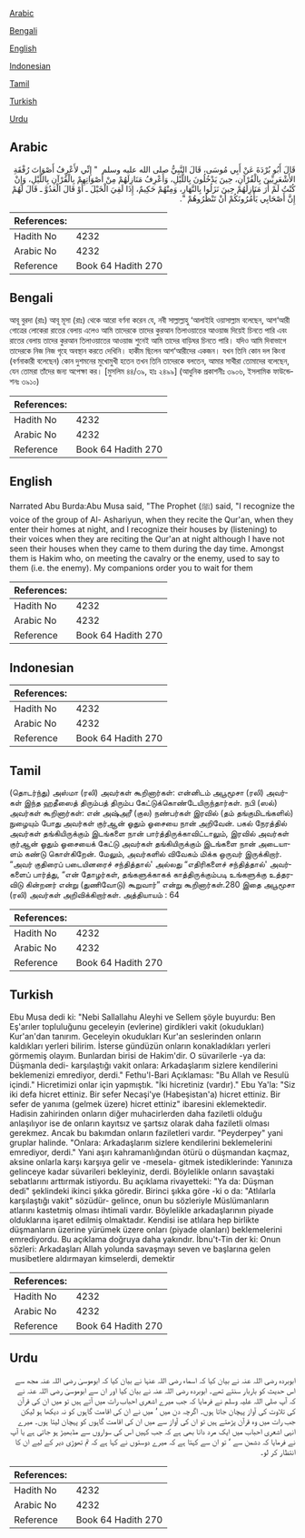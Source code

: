 [Arabic](#arabic)

[Bengali](#bengali)

[English](#english)

[Indonesian](#indonesian)

[Tamil](#tamil)

[Turkish](#turkish)

[Urdu](#urdu)

## Arabic


<div dir="rtl" lang="ar" style={{fontSize:'larger',backgroundColor:'#f8f9fa',padding:20}}>
قَالَ أَبُو بُرْدَةَ عَنْ أَبِي مُوسَى، قَالَ النَّبِيُّ صلى الله عليه وسلم ‏ "‏ إِنِّي لأَعْرِفُ أَصْوَاتَ رُفْقَةِ الأَشْعَرِيِّينَ بِالْقُرْآنِ، حِينَ يَدْخُلُونَ بِاللَّيْلِ، وَأَعْرِفُ مَنَازِلَهُمْ مِنْ أَصْوَاتِهِمْ بِالْقُرْآنِ بِاللَّيْلِ، وَإِنْ كُنْتُ لَمْ أَرَ مَنَازِلَهُمْ حِينَ نَزَلُوا بِالنَّهَارِ، وَمِنْهُمْ حَكِيمٌ، إِذَا لَقِيَ الْخَيْلَ ـ أَوْ قَالَ الْعَدُوَّ ـ قَالَ لَهُمْ إِنَّ أَصْحَابِي يَأْمُرُونَكُمْ أَنْ تَنْظُرُوهُمْ ‏"‏‏.‏
</div>
<div style={{backgroundColor:'#f8f9fa',padding:20, marginBottom: 10}}><table> <thead> <tr> <th>References:</th> <th></th> </tr> </thead> <tbody><tr><td>Hadith No</td><td>4232</td></tr><tr><td>Arabic No</td><td>4232</td></tr><tr><td>Reference</td><td>Book 64 Hadith 270</td></tr></tbody></table></div>

## Bengali


<div dir="ltr" lang="bn" style={{fontSize:'larger',backgroundColor:'#f8f9fa',padding:20}}>
আবূ বুরদা (রাঃ) আবূ মূসা (রাঃ) থেকে আরো বর্ণনা করেন যে, নবী সাল্লাল্লাহু ‘আলাইহি ওয়াসাল্লাম বলেছেন, আশ‘আরী গোত্রের লোকেরা রাতের বেলায় এলেও আমি তাদেরকে তাদের কুরআন তিলাওয়াতের আওয়াজ দিয়েই চিনতে পারি এবং রাতের বেলায় তাদের কুরআন তিলাওয়াতের আওয়াজ শুনেই আমি তাদের বাড়িঘর চিনতে পারি। যদিও আমি দিবাভাগে তাদেরকে নিজ নিজ গৃহে অবস্থান করতে দেখিনি। হাকীম ছিলেন আশ‘আরীদের একজন। যখন তিনি কোন দল কিংবা (বর্ণনাকারী বলেছেন) কোন দুশমনের মুখোমুখী হতেন তখন তিনি তাদেরকে বলতেন, আমার সাথীরা তোমাদের বলেছেন, যেন তোমরা তাঁদের জন্য অপেক্ষা কর। [মুসলিম ৪৪/৩৯, হাঃ ২৪৯৯] (আধুনিক প্রকাশনীঃ ৩৯০৬, ইসলামিক ফাউন্ডেশনঃ ৩৯১০)
</div>
<div style={{backgroundColor:'#f8f9fa',padding:20, marginBottom: 10}}><table> <thead> <tr> <th>References:</th> <th></th> </tr> </thead> <tbody><tr><td>Hadith No</td><td>4232</td></tr><tr><td>Arabic No</td><td>4232</td></tr><tr><td>Reference</td><td>Book 64 Hadith 270</td></tr></tbody></table></div>

## English


<div dir="ltr" lang="en" style={{fontSize:'larger',backgroundColor:'#f8f9fa',padding:20}}>
Narrated Abu Burda:Abu Musa said, "The Prophet (ﷺ) said, "I recognize the voice of the group of Al- Ashariyun, when they recite the Qur'an, when they enter their homes at night, and I recognize their houses by (listening) to their voices when they are reciting the Qur'an at night although I have not seen their houses when they came to them during the day time. Amongst them is Hakim who, on meeting the cavalry or the enemy, used to say to them (i.e. the enemy). My companions order you to wait for them
</div>
<div style={{backgroundColor:'#f8f9fa',padding:20, marginBottom: 10}}><table> <thead> <tr> <th>References:</th> <th></th> </tr> </thead> <tbody><tr><td>Hadith No</td><td>4232</td></tr><tr><td>Arabic No</td><td>4232</td></tr><tr><td>Reference</td><td>Book 64 Hadith 270</td></tr></tbody></table></div>

## Indonesian


<div dir="ltr" lang="id" style={{fontSize:'larger',backgroundColor:'#f8f9fa',padding:20}}>

</div>
<div style={{backgroundColor:'#f8f9fa',padding:20, marginBottom: 10}}><table> <thead> <tr> <th>References:</th> <th></th> </tr> </thead> <tbody><tr><td>Hadith No</td><td>4232</td></tr><tr><td>Arabic No</td><td>4232</td></tr><tr><td>Reference</td><td>Book 64 Hadith 270</td></tr></tbody></table></div>

## Tamil


<div dir="ltr" lang="ta" style={{fontSize:'larger',backgroundColor:'#f8f9fa',padding:20}}>
(தொடர்ந்து) அஸ்மா (ரலி) அவர்கள் கூறினார்கள்: என்னிடம் அபூமூசா (ரலி) அவர்கள் இந்த ஹதீஸைத் திரும்பத் திரும்ப கேட்டுக்கொண்டேயிருந்தார்கள். நபி (ஸல்) அவர்கள் கூறினார்கள்: என் அஷ்அரீ (குல) நண்பர்கள் இரவில் (தம் தங்குமிடங்களில்) நுழையும் போது அவர்கள் குர்ஆன் ஓதும் ஓசையை நான் அறிவேன். பகல் நேரத்தில் அவர்கள் தங்கியிருக்கும் இடங்களை நான் பார்த்திருக்காவிட்டாலும், இரவில் அவர்கள் குர்ஆன் ஓதும் ஓசையைக் கேட்டு அவர்கள் தங்கியிருக்கும் இடங்களை நான் அடையாளம் கண்டு கொள்கிறேன். மேலும், அவர்களில் விவேகம் மிக்க ஒருவர் இருக்கிறார். “அவர் குதிரைப் படையினரைச் சந்தித்தால்' அல்லது “எதிரிகளைச் சந்தித்தால்' அவர்களைப் பார்த்து, “என் தோழர்கள், தங்களுக்காகக் காத்திருக்கும்படி உங்களுக்கு உத்தரவிடு கின்றனர் என்று (துணிவோடு) கூறுவார்” என்று கூறினார்கள்.280 இதை அபூமூசா (ரலி) அவர்கள் அறிவிக்கிறார்கள். அத்தியாயம் : 64
</div>
<div style={{backgroundColor:'#f8f9fa',padding:20, marginBottom: 10}}><table> <thead> <tr> <th>References:</th> <th></th> </tr> </thead> <tbody><tr><td>Hadith No</td><td>4232</td></tr><tr><td>Arabic No</td><td>4232</td></tr><tr><td>Reference</td><td>Book 64 Hadith 270</td></tr></tbody></table></div>

## Turkish


<div dir="ltr" lang="tr" style={{fontSize:'larger',backgroundColor:'#f8f9fa',padding:20}}>
Ebu Musa dedi ki: "Nebi Sallallahu Aleyhi ve Sellem şöyle buyurdu: Ben Eş'arıler topluluğunu geceleyin (evlerine) girdikleri vakit (okudukları) Kur'an'dan tanırım. Geceleyin okudukları Kur'an seslerinden onların kaldıkları yerleri bilirim. İsterse gündüzün onların konakladıkları yerleri görmemiş olayım. Bunlardan birisi de Hakim'dir. O süvarilerle -ya da: Düşmanla dedi- karşılaştığı vakit onlara: Arkadaşlarım sizlere kendilerini beklemenizi emrediyor, derdi." Fethu'l-Bari Açıklaması: "Bu Allah ve Resulü içindi." Hicretimizi onlar için yapmıştık. "İki hicretiniz (vardır)." Ebu Ya'la: "Siz iki defa hicret ettiniz. Bir sefer Necaşi'ye (Habeşistan'a) hicret ettiniz. Bir sefer de yanıma (gelmek üzere) hicret ettiniz" ibaresini eklemektedir. Hadisin zahirinden onların diğer muhacirlerden daha faziletli olduğu anlaşılıyor ise de onların kayıtsız ve şartsız olarak daha faziletli olması gerekmez. Ancak bu bakımdan onların faziletleri vardır. "Peyderpey" yani gruplar halinde. "Onlara: Arkadaşlarım sizlere kendilerini beklemelerini emrediyor, derdi." Yani aşırı kahramanlığından ötürü o düşmandan kaçmaz, aksine onlarla karşı karşıya gelir ve -mesela- gitmek istediklerinde: Yanınıza gelinceye kadar süvarileri bekleyiniz, derdi. Böylelikle onların savaştaki sebatlarını arttırmak istiyordu. Bu açıklama rivayetteki: "Ya da: Düşman dedi" şeklindeki ikinci şıkka göredir. Birinci şıkka göre -ki o da: "Atlılarla karşılaştığı vakit" sözüdür- gelince, onun bu sözleriyle Müslümanların atlarını kastetmiş olması ihtimali vardır. Böylelikle arkadaşlarının piyade olduklarına işaret edilmiş olmaktadır. Kendisi ise atlılara hep birlikte düşmanların üzerine yürümek üzere onları (piyade olanları) beklemelerini emrediyordu. Bu açıklama doğruya daha yakındır. İbnu't-Tin der ki: Onun sözleri: Arkadaşları Allah yolunda savaşmayı seven ve başlarına gelen musibetlere aldırmayan kimselerdi, demektir
</div>
<div style={{backgroundColor:'#f8f9fa',padding:20, marginBottom: 10}}><table> <thead> <tr> <th>References:</th> <th></th> </tr> </thead> <tbody><tr><td>Hadith No</td><td>4232</td></tr><tr><td>Arabic No</td><td>4232</td></tr><tr><td>Reference</td><td>Book 64 Hadith 270</td></tr></tbody></table></div>

## Urdu


<div dir="rtl" lang="ur" style={{fontSize:'larger',backgroundColor:'#f8f9fa',padding:20}}>
ابوبردہ رضی اللہ عنہ نے بیان کیا کہ اسماء رضی اللہ عنہا نے بیان کیا کہ ابوموسیٰ رضی اللہ عنہ مجھ سے اس حدیث کو باربار سنتے تھے۔ ابوبردہ رضی اللہ عنہ نے بیان کیا اور ان سے ابوموسیٰ رضی اللہ عنہ نے کہ آپ صلی اللہ علیہ وسلم نے فرمایا کہ جب میرے اشعری احباب رات میں آتے ہیں تو میں ان کی قرآن کی تلاوت کی آواز پہچان جاتا ہوں۔ اگرچہ دن میں ‘ میں نے ان کی اقامت گاہوں کو نہ دیکھا ہو لیکن جب رات میں وہ قرآن پڑھتے ہیں تو ان کی آواز سے میں ان کی اقامت گاہوں کو پہچان لیتا ہوں۔ میرے انہی اشعری احباب میں ایک مرد دانا بھی ہے کہ جب کہیں اس کی سواروں سے مڈبھیڑ ہو جاتی ہے یا آپ نے فرمایا کہ دشمن سے ‘ تو ان سے کہتا ہے کہ میرے دوستوں نے کہا ہے کہ تم تھوڑی دیر کے لیے ان کا انتظار کر لو۔
</div>
<div style={{backgroundColor:'#f8f9fa',padding:20, marginBottom: 10}}><table> <thead> <tr> <th>References:</th> <th></th> </tr> </thead> <tbody><tr><td>Hadith No</td><td>4232</td></tr><tr><td>Arabic No</td><td>4232</td></tr><tr><td>Reference</td><td>Book 64 Hadith 270</td></tr></tbody></table></div>